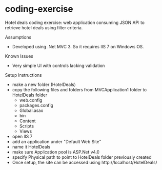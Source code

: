 # coding-exercise
Hotel deals coding exercise: web application consuming JSON API to retrieve hotel deals using filter criteria. 

Assumptions
- Developed using .Net MVC 3.  So it requires IIS 7 on Windows OS.

Known Issues
- Very simple UI with controls lacking validation

Setup Instructions
- make a new folder (HotelDeals)
- copy the following files and folders from MVCApplication1 folder to HotelDeals folder
  - web.config
  - packages.config
  - Global.asax
  - bin
  - Content
  - Scripts
  - Views
- open IIS 7
- add an application under "Default Web Site"
- name it HotelDeals
- make sure Application pool is ASP.Net v4.0
- specify Physical path to point to HotelDeals folder previously created
- Once setup, the site can be accessed using http://localhost/HotelDeals/
